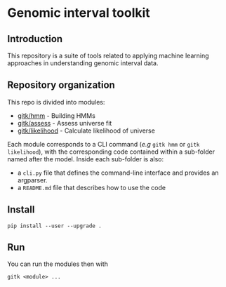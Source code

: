 # Genomic interval toolkit

## Introduction

This repository is a suite of tools related to applying machine learning approaches in understanding genomic interval data.

## Repository organization

This repo is divided into modules:

- [gitk/hmm](gitk/hmm) - Building HMMs
- [gitk/assess](gitk/assess) - Assess universe fit
- [gitk/likelihood](gitk/likelihood) - Calculate likelihood of universe

Each module corresponds to a CLI command (*e.g* `gitk hmm` or `gitk likelihood`), with the corresponding code contained within a sub-folder named after the model. Inside each sub-folder is also:

- a `cli.py` file that defines the command-line interface and provides an argparser.
- a `README.md` file that describes how to use the code


## Install

```
pip install --user --upgrade .
```

## Run

You can run the modules then with

```
gitk <module> ...
```

